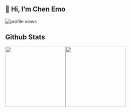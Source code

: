 ## 👋 Hi, I’m Chen Emo

![profile views](https://komarev.com/ghpvc/?username=chenemox&style=for-the-badge)

## Github Stats

<div style="display: flex;" align="center">
    <img src="https://github-readme-stats.vercel.app/api?username=chenemox&layout=compact&count_private=true&show_icons=true&theme=github_dark&hide_border=true" style="height: 192px;"/>
    <img src="https://github-readme-stats.vercel.app/api/top-langs?username=chenemox&layout=compact&count_private=true&theme=github_dark&hide_border=true&langs_count=8" style="height: 192px;" />
</div>